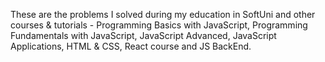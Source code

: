 These are the problems I solved during my education in SoftUni and other courses & tutorials - Programming Basics with JavaScript, Programming Fundamentals with JavaScript, JavaScript Advanced, JavaScript Applications, HTML & CSS, React course and JS BackEnd.
